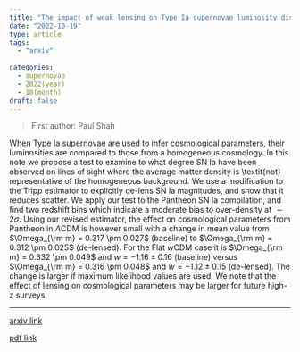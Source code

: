 ```yaml
---
title: "The impact of weak lensing on Type Ia supernovae luminosity distances"
date: "2022-10-19"
type: article
tags:
  - "arxiv"
  
categories:
  - supernovae
  - 2022(year)
  - 10(month)
draft: false
---
```

> First author: Paul Shah

 When Type Ia supernovae are used to infer cosmological parameters, their
luminosities are compared to those from a homogeneous cosmology. In this note
we propose a test to examine to what degree SN Ia have been observed on lines
of sight where the average matter density is \textit{not} representative of the
homogeneous background. We use a modification to the Tripp estimator to
explicitly de-lens SN Ia magnitudes, and show that it reduces scatter. We apply
our test to the Pantheon SN Ia compilation, and find two redshift bins which
indicate a moderate bias to over-density at $\sim 2\sigma$. Using our revised
estimator, the effect on cosmological parameters from Pantheon in $\Lambda$CDM
is however small with a change in mean value from $\Omega_{\rm m} = 0.317 \pm
0.027$ (baseline) to $\Omega_{\rm m} = 0.312 \pm 0.025$ (de-lensed). For the
Flat $w$CDM case it is $\Omega_{\rm m} = 0.332 \pm 0.049$ and $w = -1.16 \pm
0.16$ (baseline) versus $\Omega_{\rm m} = 0.316 \pm 0.048$ and $w = -1.12 \pm
0.15$ (de-lensed). The change is larger if maximum likelihood values are used.
We note that the effect of lensing on cosmological parameters may be larger for
future high-z surveys.

---
[arxiv link](http://arxiv.org/abs/2210.10688v1)

[pdf link](http://arxiv.org/pdf/2210.10688v1)